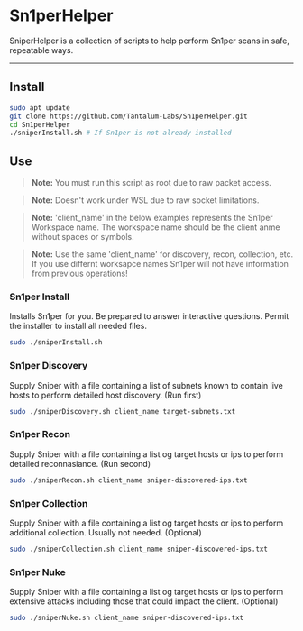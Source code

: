 # Sn1perHelper

SniperHelper is a collection of scripts to help perform Sn1per scans in safe, repeatable ways.

---

## Install

   ```bash
   sudo apt update
   git clone https://github.com/Tantalum-Labs/Sn1perHelper.git
   cd Sn1perHelper
   ./sniperInstall.sh # If Sn1per is not already installed
   ```

## Use

   > **Note:** You must run this script as root due to raw packet access.

   > **Note:** Doesn't work under WSL due to raw socket limitations.

   > **Note:** 'client_name' in the below examples represents the Sn1per Workspace name. The workspace name should be the client anme without spaces or symbols.

   > **Note:** Use the same 'client_name' for discovery, recon, collection, etc. If you use differnt worksapce names Sn1per will not have information from previous operations!

### Sn1per Install
   Installs Sn1per for you. Be prepared to answer interactive questions. Permit the installer to install all needed files.

   ```bash
   sudo ./sniperInstall.sh
   ```

### Sn1per Discovery
   Supply Sniper with a file containing a list of subnets known to contain live hosts to perform detailed host discovery. (Run first)

   ```bash
   sudo ./sniperDiscovery.sh client_name target-subnets.txt
   ```

### Sn1per Recon
   Supply Sniper with a file containing a list og target hosts or ips to perform detailed reconnasiance. (Run second)

   ```bash
   sudo ./sniperRecon.sh client_name sniper-discovered-ips.txt
   ```

### Sn1per Collection
   Supply Sniper with a file containing a list og target hosts or ips to perform additional collection. Usually not needed. (Optional)

   ```bash
   sudo ./sniperCollection.sh client_name sniper-discovered-ips.txt
   ```

### Sn1per Nuke
   Supply Sniper with a file containing a list og target hosts or ips to perform extensive attacks including those that could impact the client. (Optional)

   ```bash
   sudo ./sniperNuke.sh client_name sniper-discovered-ips.txt
   ```
